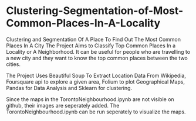 # Clustering-Segmentation-of-Most-Common-Places-In-A-Locality
Clustering and Segmentation Of A Place To Find Out The Most Common Places In A City
The Project Aims to Classify Top Common Places In a Locality or A Neighborhood. It can be useful for people who are travelling to a new city
and they want to know the top common places between the two cities. 

The Project Uses Beautiful Soup To Extract Location Data From Wikipedia, Foursquare api to explore a given area, Folium to plot Geographical Maps, 
Pandas for Data Analysis and Sklearn for clustering.

Since the maps in the TorontoNeighbourhood.ipynb are not visible on github, their images are seperately added. 
The TorontoNeighbourhood.ipynb can be run seperately to visualize the maps. 
